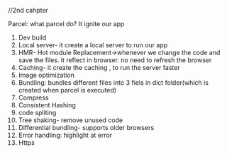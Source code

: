 //2nd cahpter

Parcel:
what parcel do?
It ignite our app
1. Dev build
2. Local server- it create a local server to run our app
3. HMR- Hot module Replacement->whenever we change the code and save the files. it reflect in browser. no need to refresh the browser
4. Caching- it create the caching , to run the server faster
5. Image optimization
6. Bundling: bundles different files into 3 fiels in dict folder(which is created when parcel is executed)
7. Compress
8. Consistent Hashing
9. code spliting
10. Tree shaking- remove unused code
11. Differential bundling-  supports older browsers
12. Error handling: highlight at error
13. Https
